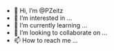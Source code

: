 - 👋 Hi, I’m @PZeitz
- 👀 I’m interested in ...
- 🌱 I’m currently learning ...
- 💞️ I’m looking to collaborate on ...
- 📫 How to reach me ...

<!---
PZeitz/PZeitz is a ✨ special ✨ repository because its `README.md` (this file) appears on your GitHub profile.
You can click the Preview link to take a look at your changes.
--->
